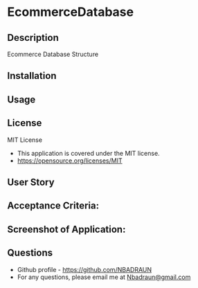 # EcommerceDatabase

## Description
Ecommerce Database Structure

## Installation

## Usage

## License
MIT License
- This application is covered under the MIT license. 
- https://opensource.org/licenses/MIT

## User Story

## Acceptance Criteria: 

## Screenshot of Application:  

## Questions 
- Github profile - https://github.com/NBADRAUN
- For any questions, please email me at Nbadraun@gmail.com


